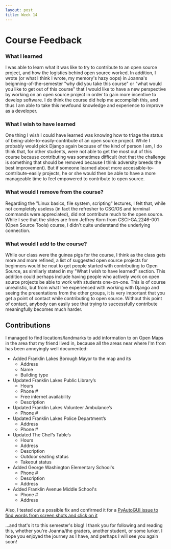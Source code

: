```yaml
---
layout: post
title: Week 14
---
```


# Course Feedback

### What I learned
I was able to learn what it was like to try to contribute to an open source project, and how the logistics behind open source worked. In addition, I wrote (or what I think I wrote, my memory's hazy oops) in Joanna's beignning-of-the-semester "why did you take this course" or "what would you like to get out of this course" that I would like to have a new perspective by working on an open source project in order to gain more incentive to develop software. I do think the course did help me accomplish this, and thus I am able to take this newfound knowledge and experience to improve as a developer.

### What I wish to have learned
One thing I wish I could have learned was knowing how to triage the status of being-able-to-easily-contribute of an open source project. While I probably would pick Django again because of the kind of person I am, I do think that, for other students, were not able to get the most out of this course because contributing was sometimes difficult (not that the challenge is something that should be removed because I think adversity breeds the best improvement). But if someone learned about more accessible-to-contribute-easily projects, he or she would then be able to have a more manageable time to feel empowered to contribute to open source.

### What would I remove from the course?
Regarding the "Linux basics, file system, scripting" lectures, I felt that, while not completely useless (in fact the refresher to CSO/OS and terminal commands were appreciated), did not contribute much to the open source. While I see that the slides are from Jeffrey Korn from CSCI-GA.2246-001 (Open Source Tools) course, I didn't quite understand the underlying connection.

### What would I add to the course?
While our class were the guinea pigs for the course, I think as the class gets more and more refined, a list of suggested open source projects for beginners would be neat to get people started with contributing to Open Source, as similarly stated in my "What I wish to have learned" section. This addition could perhaps include having people who actively work on open source projects be able to work with students one-on-one. This is of course unrealistic, but from what I've experienced with working with Django and seeing the presentations from the other groups, it is very important that you get a point of contact while contributing to open source. Without this point of contact, anybody can easily see that trying to successfully contribute meaningfully becomes much harder.

## Contributions
I managed to find locations/landmarks to add information to on Open Maps in the area that my friend lived in, because all the areas near where I'm from has been annoyingly well documented:
* Added Franklin Lakes Borough Mayor to the map and its
  * Address
  * Name
  * Building type
* Updated Franklin Lakes Public Library’s
  * Hours
  * Phone #
  * Free internet availability
  * Description
* Updated Franklin Lakes Volunteer Ambulance’s
  * Phone #
* Updated Franklin Lakes Police Department’s
  * Address
  * Phone #
* Updated The Chef’s Table’s
  * Hours
  * Address
  * Description
  * Outdoor seating status
  * Takeout status
* Added George Washington Elementary School's
  * Phone #
  * Description
  * Address
* Added Franklin Avenue Middle School's
  * Phone #
  * Address

Also, I tested out a possible fix and confirmed it for a [PyAutoGUI issue to find words from screen shots and click on it](https://github.com/asweigart/pyautogui/issues/219)

...and that's it to this semester's blog!
I thank you for following and reading this, whether you're Joanna/the graders, another student, or some lurker. I hope you enjoyed the journey as I have, and perhaps I will see you again soon!

